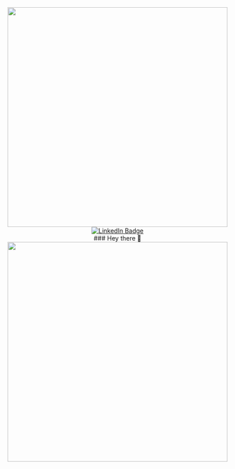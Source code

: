 
<div id="header" align="center">
  <img src="[https://media.giphy.com/media/qgQUggAC3Pfv687qPC/giphy.gif](https://media.giphy.com/media/wwg1suUiTbCY8H8vIA/giphy-downsized-large.gif)" width="500"/>
  <div id="badges">
    <a href="www.linkedin.com/in/danielliem49">
      <img src="https://img.shields.io/badge/LinkedIn-blue?style=for-the-badge&logo=linkedin&logoColor=white" alt="LinkedIn Badge"/>
    </a>
  </div>
  ### Hey there 👋
  <img src="https://media.giphy.com/media/qgQUggAC3Pfv687qPC/giphy.gif" width="500"/>
</div>



  

<!--
**danielliem49/danielliem49** is a ✨ _special_ ✨ repository because its `README.md` (this file) appears on your GitHub profile.

Here are some ideas to get you started:

- 🔭 I’m currently working on ...
- 🌱 I’m currently learning ...
- 👯 I’m looking to collaborate on ...
- 🤔 I’m looking for help with ...
- 💬 Ask me about ...
- 📫 How to reach me: ...
- 😄 Pronouns: ...
- ⚡ Fun fact: ...
-->
